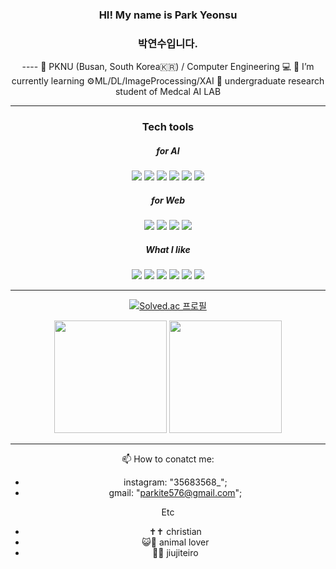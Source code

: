 <div align=center>
<h3> HI! My name is Park Yeonsu </h3>
<h3> 박연수입니다.</h3>
----
🏫 PKNU (Busan, South Korea🇰🇷) / Computer Engineering 💻   
🌱 I’m currently learning ⚙️ML/DL/ImageProcessing/XAI   
🔭 undergraduate research student of Medcal AI LAB   

----
<h3> Tech tools</h3>
<h5>for AI</h5>
<p>
    <img src="https://img.shields.io/badge/Python-3776AB?style=flat&logo=Python&logoColor=white" />
    <img src="https://img.shields.io/badge/jupyter-F37626?style=flat&logo=jupyter&logoColor=white" />
    <img src="https://img.shields.io/badge/tensorflow-FF6F00?style=flat&logo=tensorflow&logoColor=white" />
    <img src="https://img.shields.io/badge/scikitlearn-F7931E?style=flat&logo=scikitlearn&logoColor=white" />
    <img src="https://img.shields.io/badge/pandas-150458?style=flat&logo=pandas&logoColor=white" />
    <img src="https://img.shields.io/badge/googlecolab-F9AB00?style=flat&logo=googlecolab&logoColor=white" />
</p>   
<h5>for Web</h5>
<p>
    <img src="https://img.shields.io/badge/react-61DAFB?style=flat&logo=react&logoColor=white" />
    <img src="https://img.shields.io/badge/django-092E20?style=flat&logo=django&logoColor=white" />
    <img src="https://img.shields.io/badge/sqlite-003B57?style=flat&logo=sqlite&logoColor=white" />
    <img src="https://img.shields.io/badge/amazonec2-FF9900?style=flat&logo=amazonec2&logoColor=white" />
</p>

<h5>What I like</h5>
<p>   
    <img src="https://img.shields.io/badge/nintendoswitch-E60012?style=flat&logo=nintendoswitch&logoColor=white" />
    <img src="https://img.shields.io/badge/ufc-D20A0A?style=flat&logo=ufc&logoColor=white" />
    <img src="https://img.shields.io/badge/apple-000000?style=flat&logo=apple&logoColor=white" />
    <img src="https://img.shields.io/badge/linux-FCC624?style=flat&logo=linux&logoColor=white" />
    <img src="https://img.shields.io/badge/pokemon-FFCB05?style=flat&logo=pokemon&logoColor=white" />
    <img src="https://img.shields.io/badge/logitech-00B8FC?style=flat&logo=logitech&logoColor=white" />
    
</p>

----
[![Solved.ac 프로필](http://mazassumnida.wtf/api/v2/generate_badge?boj=parkite576)](https://solved.ac/parkite576)
<p>
  <img height="180em" src="https://github-readme-stats.vercel.app/api?username=kitewatermelon&show_icons=true&include_all_commits=true&bg_color=30,e96443,904e95&title_color=fff&text_color=fff">
  <img height="180em" src="https://github-readme-stats.vercel.app/api/top-langs/?username=kitewatermelon&layout=compact&bg_color=30,e96443,904e95&title_color=fff&text_color=fff">
</p>

----
📫 How to conatct me: 
- instagram: "35683568_";
- gmail: "parkite576@gmail.com";

Etc
- ✝️✝️  christian
- 😺🐶 animal lover
- 🥋🥋 jiujiteiro
</div>

